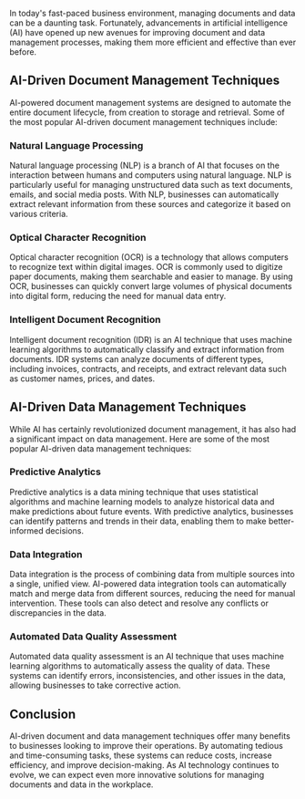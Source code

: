 
In today's fast-paced business environment, managing documents and data can be a daunting task. Fortunately, advancements in artificial intelligence (AI) have opened up new avenues for improving document and data management processes, making them more efficient and effective than ever before.

AI-Driven Document Management Techniques
----------------------------------------

AI-powered document management systems are designed to automate the entire document lifecycle, from creation to storage and retrieval. Some of the most popular AI-driven document management techniques include:

### Natural Language Processing

Natural language processing (NLP) is a branch of AI that focuses on the interaction between humans and computers using natural language. NLP is particularly useful for managing unstructured data such as text documents, emails, and social media posts. With NLP, businesses can automatically extract relevant information from these sources and categorize it based on various criteria.

### Optical Character Recognition

Optical character recognition (OCR) is a technology that allows computers to recognize text within digital images. OCR is commonly used to digitize paper documents, making them searchable and easier to manage. By using OCR, businesses can quickly convert large volumes of physical documents into digital form, reducing the need for manual data entry.

### Intelligent Document Recognition

Intelligent document recognition (IDR) is an AI technique that uses machine learning algorithms to automatically classify and extract information from documents. IDR systems can analyze documents of different types, including invoices, contracts, and receipts, and extract relevant data such as customer names, prices, and dates.

AI-Driven Data Management Techniques
------------------------------------

While AI has certainly revolutionized document management, it has also had a significant impact on data management. Here are some of the most popular AI-driven data management techniques:

### Predictive Analytics

Predictive analytics is a data mining technique that uses statistical algorithms and machine learning models to analyze historical data and make predictions about future events. With predictive analytics, businesses can identify patterns and trends in their data, enabling them to make better-informed decisions.

### Data Integration

Data integration is the process of combining data from multiple sources into a single, unified view. AI-powered data integration tools can automatically match and merge data from different sources, reducing the need for manual intervention. These tools can also detect and resolve any conflicts or discrepancies in the data.

### Automated Data Quality Assessment

Automated data quality assessment is an AI technique that uses machine learning algorithms to automatically assess the quality of data. These systems can identify errors, inconsistencies, and other issues in the data, allowing businesses to take corrective action.

Conclusion
----------

AI-driven document and data management techniques offer many benefits to businesses looking to improve their operations. By automating tedious and time-consuming tasks, these systems can reduce costs, increase efficiency, and improve decision-making. As AI technology continues to evolve, we can expect even more innovative solutions for managing documents and data in the workplace.
